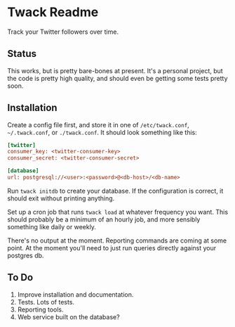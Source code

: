 # Twack Readme

Track your Twitter followers over time.

## Status

This works, but is pretty bare-bones at present. It's a personal project, but
the code is pretty high quality, and should even be getting some tests pretty
soon.

## Installation

Create a config file first, and store it in one of `/etc/twack.conf`,
`~/.twack.conf`, or `./twack.conf`. It should look something like this:

```ini
[twitter]
consumer_key: <twitter-consumer-key>
consumer_secret: <twitter-consumer-secret>

[database]
url: postgresql://<user>:<password>@<db-host>/<db-name>
```

Run `twack initdb` to create your database. If the configuration is correct, it
should exit without printing anything.

Set up a cron job that runs `twack load` at whatever frequency you want. This
should probably be a minimum of an hourly job, and more sensibly something like
daily or weekly.

There's no output at the moment. Reporting commands are coming at some point.
At the moment you'll need to just run queries directly against your postgres
db.

## To Do

1. Improve installation and documentation.
1. Tests. Lots of tests.
1. Reporting tools.
1. Web service built on the database?
